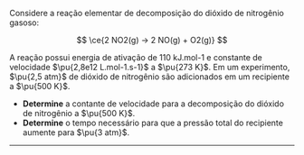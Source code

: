 Considere a reação elementar de decomposição do dióxido de nitrogênio gasoso:

$$
\ce{2 NO2(g) -> 2 NO(g) + O2(g)}
$$

A reação possui energia de ativação de 110 kJ.mol-1 e constante de velocidade $\pu{2,8e12 L.mol-1.s-1}$ a $\pu{273 K}$. Em um experimento, $\pu{2,5 atm}$ de dióxido de nitrogênio são adicionados em um recipiente a $\pu{500 K}$.

- **Determine** a contante de velocidade para a decomposição do dióxido de nitrogênio a $\pu{500 K}$.
- **Determine** o tempo necessário para que a pressão total do recipiente aumente para $\pu{3 atm}$.

---

